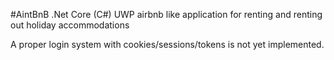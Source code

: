 #AintBnB
.Net Core (C#) UWP airbnb like application for renting and renting out holiday accommodations

A proper login system with cookies/sessions/tokens is not yet implemented.
